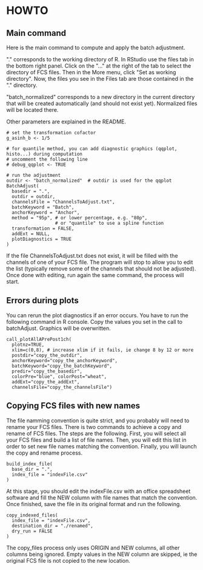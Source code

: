 # HOWTO


## Main command

Here is the main command to compute and apply the batch adjustment.

"." corresponds to the working directory of R. In RStudio use the files tab in the bottom right panel. Click on the "..." at the right of the tab to select the directory of FCS files. Then in the More menu, click "Set as working directory". Now, the files you see in the Files tab are those contained in the "." directory.

"batch_normalized" corresponds to a new directory in the current directory that will be created automatically (and should not exist yet). Normalized files will be located there.

Other parameters are explained in the README.

```
# set the transformation cofactor
g_asinh_b <- 1/5

# for quantile method, you can add diagnostic graphics (qqplot, histo...) during computation
# uncomment the following line
# debug_qqplot <- TRUE

# run the adjustment
outdir <- "batch_normalized"  # outdir is used for the qqplot
BatchAdjust(
  basedir = ".",
  outdir = outdir,
  channelsFile = "ChannelsToAdjust.txt",
  batchKeyword = "Batch",
  anchorKeyword = "Anchor",
  method = "95p", # or lower percentage, e.g. "80p", 
                  # or "quantile" to use a spline function
  transformation = FALSE,
  addExt = NULL,
  plotDiagnostics = TRUE
)
```

If the file ChannelsToAdjust.txt does not exist, it will be filled with the
channels of one of your FCS file. The program will stop to allow you to edit
the list (typically remove some of the channels that should not be adjusted).
Once done with editing, run again the same command, the process will start.


## Errors during plots

You can rerun the plot diagnostics if an error occurs. You have to run the
following command in R console. Copy the values you set in the call to
batchAdjust. Graphics will be overwritten.

```
call_plotAllAPrePost1ch(
  plotnz=TRUE,
  xlim=c(0,8), # increase xlim if it fails, ie change 8 by 12 or more
  postdir="copy_the_outdir",
  anchorKeyword="copy_the_anchorKeyword", 
  batchKeyword="copy_the_batchKeyword",
  predir="copy_the_basedir",
  colorPre="blue", colorPost="wheat", 
  addExt="copy_the_addExt", 
  channelsFile="copy_the_channelsFile")
```

## Copying FCS files with new names

The file namming convention is quite strict, and you probably will need to
rename your FCS files. There is two commands to achieve a copy and rename of
FCS files. The steps are the following. First, you will select all your FCS
files and build a list of file names. Then, you will edit this list in order
to set new file names matching the convention. Finally, you will launch the
copy and rename process.

```
build_index_file(
  base_dir = ".",
  index_file = "indexFile.csv"
)
```

At this stage, you should edit the indexFile.csv with an office spreadsheet software and fill the NEW column with file names that match the convention. Once finished, save the file in its original format and run the following.


```
copy_indexed_files(
  index_file = "indexFile.csv",
  destination_dir = "./renamed",
  dry_run = FALSE
)
```

The copy_files process only uses ORIGIN and NEW columns, all other columns
being ignored. Empty values in the NEW column are skipped, ie the original FCS
file is not copied to the new location.
